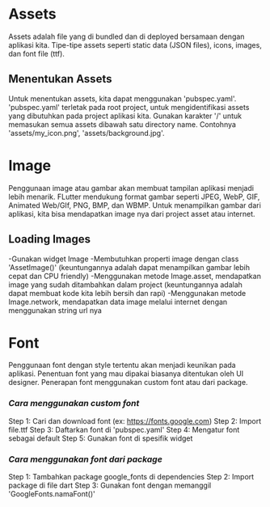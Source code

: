 # Assets
Assets adalah file yang di bundled dan di deployed bersamaan dengan aplikasi kita. Tipe-tipe assets seperti static data (JSON files), icons, images, dan font file (ttf).

## Menentukan Assets
Untuk menentukan assets, kita dapat menggunakan 'pubspec.yaml'. 'pubspec.yaml' terletak pada root project, untuk mengidentifikasi assets yang dibutuhkan pada project aplikasi kita. Gunakan karakter '/' untuk memasukan semua assets dibawah satu directory name. Contohnya 'assets/my_icon.png', 'assets/background.jpg'.

# Image
Penggunaan image atau gambar akan membuat tampilan aplikasi menjadi lebih menarik. FLutter mendukung format gambar seperti JPEG, WebP, GIF, Animated Web/GIf, PNG, BMP, dan WBMP. Untuk menampilkan gambar dari aplikasi, kita bisa mendapatkan image nya dari project asset atau internet.

## Loading Images
-Gunakan widget Image
-Membutuhkan properti image dengan class 'AssetImage()' (keuntungannya adalah dapat menampilkan gambar lebih cepat dan CPU friendly)
-Menggunakan metode Image.asset, mendapatkan image yang sudah ditambahkan dalam project (keuntungannya adalah dapat membuat kode kita lebih bersih dan rapi)
-Menggunakan metode Image.network, mendapatkan data image melalui internet dengan menggunakan string url nya

# Font
Penggunaan font dengan style tertentu akan menjadi keunikan pada aplikasi. Penentuan font yang mau dipakai biasanya ditentukan oleh UI designer. Penerapan font menggunakan custom font atau dari package.

### _Cara menggunakan custom font_
Step 1: Cari dan download font (ex: https://fonts.google.com)
Step 2: Import file.ttf
Step 3: Daftarkan font di 'pubspec.yaml'
Step 4: Mengatur font sebagai default
Step 5: Gunakan font di spesifik widget

### _Cara menggunakan font dari package_
Step 1: Tambahkan package google_fonts di dependencies
Step 2: Import package di file dart
Step 3: Gunakan font dengan memanggil 'GoogleFonts.namaFont()'




